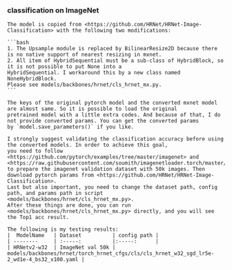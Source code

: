 ### classification on ImageNet
    The model is copied from <https://github.com/HRNet/HRNet-Image-Classification> with the following two modifications:

    ```bash
    1. The Upsample module is replaced by BilinearResize2D because there is no native support of nearest resizing in mxnet.
    2. All item of HybridSequential must be a sub-class of HybridBlock, so it is not possible to put None into a
    HybridSequential. I workaround this by a new class named NoneHybridBlock.
    Please see models/backbones/hrnet/cls_hrnet_mx.py.
    ```

    The keys of the original pytorch model and the converted mxnet model are almost same. So it is possible to load the original
    pretrained model with a little extra codes. And because of that, I do not provide converted params. You can get the converted params
    by `model.save_parameters()` if you like.

    I strongly suggest validating the classification accuracy before using the converted models. In order to achieve this goal,
    you need to follow <https://github.com/pytorch/examples/tree/master/imagenet> and <https://raw.githubusercontent.com/soumith/imagenetloader.torch/master/valprep.sh>
    to prepare the imagenet validation dataset with 50k images. Then download pytorch params from <https://github.com/HRNet/HRNet-Image-Classification>.
    Last but also important, you need to change the dataset path, config path, and params path in script <models/backbones/hrnet/cls_hrnet_mx.py>.
    After these things are done, you can run <models/backbones/hrnet/cls_hrnet_mx.py> directly, and you will see the Top1 acc result.

    The following is my testing results:
    |  ModelName   | Dataset          | config path |
    | --------     | :-----:          |:-----:      |
    | HRNetv2-w32  | ImageNet val 50k |  models/backbones/hrnet/torch_hrnet_cfgs/cls/cls_hrnet_w32_sgd_lr5e-2_wd1e-4_bs32_x100.yaml |

